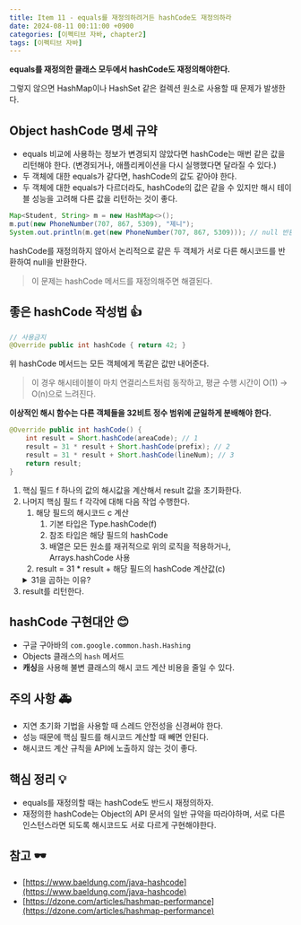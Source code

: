 ```yaml
---
title: Item 11 - equals를 재정의하려거든 hashCode도 재정의하라
date: 2024-08-11 00:11:00 +0900
categories: [이펙티브 자바, chapter2]
tags: [이펙티브 자바]
---
```


**equals를 재정의한 클래스 모두에서 hashCode도 재정의해야한다.**

그렇지 않으면 HashMap이나 HashSet 같은 컬렉션 원소로 사용할 때 문제가 발생한다.

## **Object hashCode 명세 규약**

- equals 비교에 사용하는 정보가 변경되지 않았다면 hashCode는 매번 같은 값을 리턴해야 한다.
(변경되거나, 애플리케이션을 다시 실행했다면 달라질 수 있다.)
- 두 객체에 대한 equals가 같다면, hashCode의 값도 같아야 한다.
- 두 객체에 대한 equals가 다르더라도, hashCode의 값은 같을 수 있지만 해시 테이블 성능을 고려해 다른 값을 리턴하는 것이 좋다.

```java
Map<Student, String> m = new HashMap<>();
m.put(new PhoneNumber(707, 867, 5309), "제니");
System.out.println(m.get(new PhoneNumber(707, 867, 5309))); // null 반환
```

hashCode를 재정의하지 않아서 논리적으로 같은 두 객체가 서로 다른 해시코드를 반환하여 null을 반환한다.

> 이 문제는 hashCode 메서드를 재정의해주면 해결된다.

## **좋은 hashCode 작성법 👍**

```java
// 사용금지
@Override public int hashCode { return 42; }
```

위 hashCode 메서드는 모든 객체에게 똑같은 값만 내어준다.


> 이 경우 해시테이블이 마치 연결리스트처럼 동작하고, 평균 수행 시간이 O(1) → O(n)으로 느려진다.


**이상적인 해시 함수는 다른 객체들을 32비트 정수 범위에 균일하게 분배해야 한다.**

```java
@Override public int hashCode() {
    int result = Short.hashCode(areaCode); // 1
    result = 31 * result + Short.hashCode(prefix); // 2
    result = 31 * result + Short.hashCode(lineNum); // 3
    return result;
}
```
1. 핵심 필드 f 하나의 값의 해시값을 계산해서 result 값을 초기화한다.
2. 나머지 핵심 필드 f 각각에 대해 다음 작업 수행한다.
    1. 해당 필드의 해시코드 c 계산
        1. 기본 타입은 Type.hashCode(f)
        2. 참조 타입은 해당 필드의 hashCode
        3. 배열은 모든 원소를 재귀적으로 위의 로직을 적용하거나, Arrays.hashCode 사용
    2. result = 31 * result + 해당 필드의 hashCode 계산값(c)
    <details>
    <summary>31을 곱하는 이유?</summary>
    <div markdown="1">
    - 소수 특성 : 31은 소수이므로 서로 다른 필드 값들이 같은 해시 코드를 가질 확률을 낮춘다.
    - 곱셈 최적화: 31은 2의 제곱수에서 1을 뺀 수다. 컴파일러 최적화를 통해 곱셈이 빠르게 수행될 수 있다.
    - `31 * x`는 `(x << 5) - x`로 변환가능하다. (비트 시프트 연산)
    </div>
    </details>
3. result를 리턴한다.


## **hashCode 구현대안 😊**
- 구글 구아바의 `com.google.common.hash.Hashing`
- Objects 클래스의 `hash` 메서드
- **캐싱**을 사용해 불변 클래스의 해시 코드 계산 비용을 줄일 수 있다.

## **주의 사항 🚑**
- 지연 초기화 기법을 사용할 때 스레드 안전성을 신경써야 한다.
- 성능 때문에 핵심 필드를 해시코드 계산할 때 빼면 안된다.
- 해시코드 계산 규칙을 API에 노출하지 않는 것이 좋다.

## **핵심 정리 💡**
- equals를 재정의할 때는 hashCode도 반드시 재정의하자.
- 재정의한 hashCode는 Object의 API 문서의 일반 규약을 따라야하며, 서로 다른 인스턴스라면 되도록 해시코드도 서로 다르게 구현해야한다.

## **참고 🕶️**
- [https://www.baeldung.com/java-hashcode](https://www.baeldung.com/java-hashcode)
- [https://dzone.com/articles/hashmap-performance](https://dzone.com/articles/hashmap-performance)
